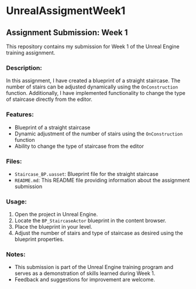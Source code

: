 # UnrealAssigmentWeek1

## Assignment Submission: Week 1

This repository contains my submission for Week 1 of the Unreal Engine training assignment.

### Description:
In this assignment, I have created a blueprint of a straight staircase. The number of stairs can be adjusted dynamically using the `OnConstruction` function. Additionally, I have implemented functionality to change the type of staircase directly from the editor.

### Features:
- Blueprint of a straight staircase
- Dynamic adjustment of the number of stairs using the `OnConstruction` function
- Ability to change the type of staircase from the editor

### Files:
- `Staircase_BP.uasset`: Blueprint file for the straight staircase
- `README.md`: This README file providing information about the assignment submission

### Usage:
1. Open the project in Unreal Engine.
2. Locate the `BP_StaircaseActor` blueprint in the content browser.
3. Place the blueprint in your level.
4. Adjust the number of stairs and type of staircase as desired using the blueprint properties.

### Notes:
- This submission is part of the Unreal Engine training program and serves as a demonstration of skills learned during Week 1.
- Feedback and suggestions for improvement are welcome.

